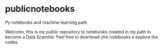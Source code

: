 # publicnotebooks
Py notebooks and machine learning path

Welcome, this is my public repository to notebooks created in my path to become a Data Scientist. 
Feel free to download yhe notebooks e explore the codes.
